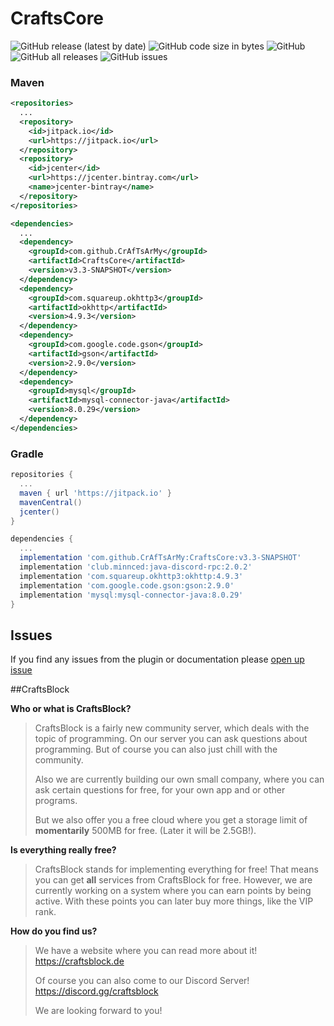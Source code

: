 # CraftsCore
![GitHub release (latest by date)](https://img.shields.io/github/v/release/CrAfTsArMy/CraftsCore)
![GitHub code size in bytes](https://img.shields.io/github/languages/code-size/CrAfTsArMy/CraftsCore)
![GitHub](https://img.shields.io/github/license/CrAfTsArMy/CraftsCore)
![GitHub all releases](https://img.shields.io/github/downloads/CrAfTsArMy/CraftsCore/total)
![GitHub issues](https://img.shields.io/github/issues-raw/CrAfTsArMy/CraftsCore)

### Maven
```xml
<repositories>
  ...
  <repository>
    <id>jitpack.io</id>
    <url>https://jitpack.io</url>
  </repository>
  <repository> 
    <id>jcenter</id>
    <url>https://jcenter.bintray.com</url>
    <name>jcenter-bintray</name>
  </repository>
</repositories>
```
```xml
<dependencies>
  ...
  <dependency>
    <groupId>com.github.CrAfTsArMy</groupId>
    <artifactId>CraftsCore</artifactId>
    <version>v3.3-SNAPSHOT</version>
  </dependency>
  <dependency>
    <groupId>com.squareup.okhttp3</groupId>
    <artifactId>okhttp</artifactId>
    <version>4.9.3</version>
  </dependency>
  <dependency>
    <groupId>com.google.code.gson</groupId>
    <artifactId>gson</artifactId>
    <version>2.9.0</version>
  </dependency>
  <dependency>
    <groupId>mysql</groupId>
    <artifactId>mysql-connector-java</artifactId>
    <version>8.0.29</version>
  </dependency>
</dependencies>
```

### Gradle
```gradle
repositories {
  ...
  maven { url 'https://jitpack.io' }
  mavenCentral()
  jcenter()
}
```
```gradle
dependencies {
  ...
  implementation 'com.github.CrAfTsArMy:CraftsCore:v3.3-SNAPSHOT'
  implementation 'club.minnced:java-discord-rpc:2.0.2'
  implementation 'com.squareup.okhttp3:okhttp:4.9.3'
  implementation 'com.google.code.gson:gson:2.9.0'
  implementation 'mysql:mysql-connector-java:8.0.29'
}
```

## Issues
If you find any issues from the plugin or documentation please [open up issue](https://github.com/CrAfTsArMy/CraftsCore/issues)

##CraftsBlock

**Who or what is CraftsBlock?**
> CraftsBlock is a fairly new community server, which deals with the topic of programming. On our server you can ask questions about programming. But of course you can also just chill with the community.
>
> Also we are currently building our own small company, where you can ask certain questions for free, for your own app and or other programs.
>
> But we also offer you a free cloud where you get a storage limit of **momentarily** 500MB for free. (Later it will be 2.5GB!).

**Is everything really free?**
> CraftsBlock stands for implementing everything for free! That means you can get **all** services from CraftsBlock for free. However, we are currently working on a system where you can earn points by being active. With these points you can later buy more things, like the VIP rank.

**How do you find us?**
> We have a website where you can read more about it! https://craftsblock.de
>
> Of course you can also come to our Discord Server! https://discord.gg/craftsblock
>
> We are looking forward to you!
